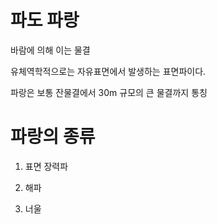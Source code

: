 # 파도 파랑

바람에 의해 이는 물결

유체역학적으로는 자유표면에서 발생하는 표면파이다.

파랑은 보통 잔물결에서 30m 규모의 큰 물결까지 통칭

# 파랑의 종류

1) 표면 장력파

2) 해파

3) 너울
